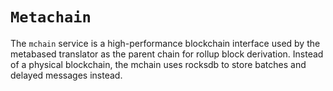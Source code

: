 # `Metachain`

The `mchain` service is a high-performance blockchain interface used by the metabased translator as the parent chain for rollup block derivation.
Instead of a physical blockchain, the mchain uses rocksdb to store batches and delayed messages instead.